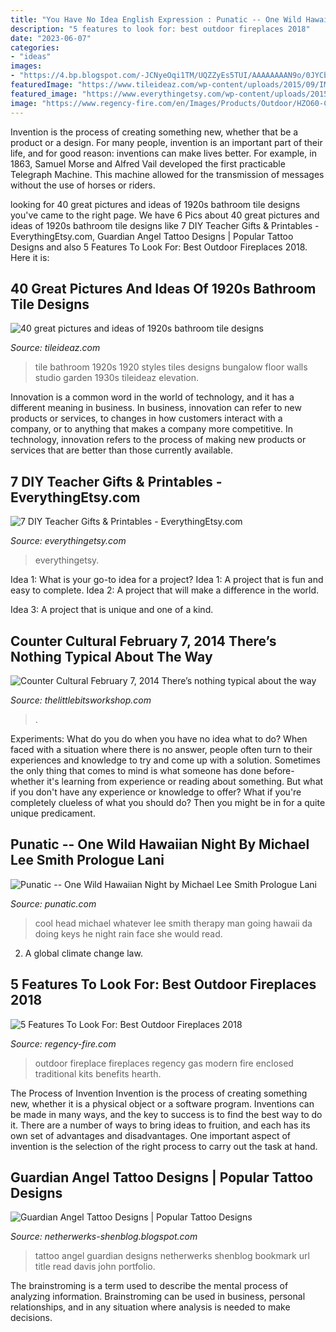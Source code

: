```yaml
---
title: "You Have No Idea English Expression : Punatic -- One Wild Hawaiian Night By Michael Lee Smith Prologue Lani"
description: "5 features to look for: best outdoor fireplaces 2018"
date: "2023-06-07"
categories:
- "ideas"
images:
- "https://4.bp.blogspot.com/-JCNyeOqi1TM/UQZZyEs5TUI/AAAAAAAAN9o/0JYCbByoIxk/s1600/Keithbullweb2.jpg"
featuredImage: "https://www.tileideaz.com/wp-content/uploads/2015/09/IMG_92021.jpg"
featured_image: "https://www.everythingetsy.com/wp-content/uploads/2015/05/Teacher-Appreciation-donut-holder-printable.jpg"
image: "https://www.regency-fire.com/en/Images/Products/Outdoor/HZO60-C-1920x680-(1).aspx"
---
```



Invention is the process of creating something new, whether that be a product or a design. For many people, invention is an important part of their life, and for good reason: inventions can make lives better. For example, in 1863, Samuel Morse and Alfred Vail developed the first practicable Telegraph Machine. This machine allowed for the transmission of messages without the use of horses or riders.

	

		
looking for 40 great pictures and ideas of 1920s bathroom tile designs you've came to the right page. We have 6 Pics about 40 great pictures and ideas of 1920s bathroom tile designs like 7 DIY Teacher Gifts &amp; Printables - EverythingEtsy.com, Guardian Angel Tattoo Designs | Popular Tattoo Designs and also 5 Features To Look For: Best Outdoor Fireplaces 2018. Here it is:
		
    
## 40 Great Pictures And Ideas Of 1920s Bathroom Tile Designs

<img loading=lazy src="https://www.tileideaz.com/wp-content/uploads/2015/09/IMG_92021.jpg" onerror="this.onerror=null;this.src='https://tse2.mm.bing.net/th?id=OIP.uDeHPwp4TF5mOtKvZPIDoAHaKU&amp;pid=15.1';" alt="40 great pictures and ideas of 1920s bathroom tile designs">

_Source: tileideaz.com_

>tile bathroom 1920s 1920 styles tiles designs bungalow floor walls studio garden 1930s tileideaz elevation. 

	

Innovation is a common word in the world of technology, and it has a different meaning in business. In business, innovation can refer to new products or services, to changes in how customers interact with a company, or to anything that makes a company more competitive. In technology, innovation refers to the process of making new products or services that are better than those currently available.

    
## 7 DIY Teacher Gifts &amp; Printables - EverythingEtsy.com

<img loading=lazy src="https://www.everythingetsy.com/wp-content/uploads/2015/05/Teacher-Appreciation-donut-holder-printable.jpg" onerror="this.onerror=null;this.src='https://tse1.mm.bing.net/th?id=OIP.171BHNn9lYT7S99S8xRtwQHaKg&amp;pid=15.1';" alt="7 DIY Teacher Gifts &amp; Printables - EverythingEtsy.com">

_Source: everythingetsy.com_

>everythingetsy. 

	

Idea 1: What is your go-to idea for a project?
Idea 1: A project that is fun and easy to complete.
Idea 2: A project that will make a difference in the world.

Idea 3: A project that is unique and one of a kind.

    
## Counter Cultural February 7, 2014 There’s Nothing Typical About The Way

<img loading=lazy src="https://www.thelittlebitsworkshop.com/thelittlebitsworkshop.com/Resources/Archive_files/shapeimage_29.png" onerror="this.onerror=null;this.src='https://tse1.mm.bing.net/th?id=OIP.1fL3ORSEZgm8Mvw3tOPtEQAAAA&amp;pid=15.1';" alt="Counter Cultural February 7, 2014 There’s nothing typical about the way">

_Source: thelittlebitsworkshop.com_

>. 

	

Experiments: What do you do when you have no idea what to do?
When faced with a situation where there is no answer, people often turn to their experiences and knowledge to try and come up with a solution. Sometimes the only thing that comes to mind is what someone has done before- whether it's learning from experience or reading about something. But what if you don't have any experience or knowledge to offer? What if you're completely clueless of what you should do? Then you might be in for a quite unique predicament.

    
## Punatic -- One Wild Hawaiian Night By Michael Lee Smith Prologue Lani

<img loading=lazy src="http://punatic.com/Punatic_files/79077954.JPG.jpg" onerror="this.onerror=null;this.src='https://tse2.mm.bing.net/th?id=OIP.yAHkcqt_V8oB9Id-poacQwAAAA&amp;pid=15.1';" alt="Punatic -- One Wild Hawaiian Night by Michael Lee Smith Prologue Lani">

_Source: punatic.com_

>cool head michael whatever lee smith therapy man going hawaii da doing keys he night rain face she would read. 

	

2. A global climate change law.

    
## 5 Features To Look For: Best Outdoor Fireplaces 2018

<img loading=lazy src="https://www.regency-fire.com/en/Images/Products/Outdoor/HZO60-C-1920x680-(1).aspx" onerror="this.onerror=null;this.src='https://tse4.mm.bing.net/th?id=OIP.lBcXwlvGXGzZo-OhSjyyVQHaCn&amp;pid=15.1';" alt="5 Features To Look For: Best Outdoor Fireplaces 2018">

_Source: regency-fire.com_

>outdoor fireplace fireplaces regency gas modern fire enclosed traditional kits benefits hearth. 

	

The Process of Invention
Invention is the process of creating something new, whether it is a physical object or a software program. Inventions can be made in many ways, and the key to success is to find the best way to do it. There are a number of ways to bring ideas to fruition, and each has its own set of advantages and disadvantages. One important aspect of invention is the selection of the right process to carry out the task at hand.

    
## Guardian Angel Tattoo Designs | Popular Tattoo Designs

<img loading=lazy src="https://4.bp.blogspot.com/-JCNyeOqi1TM/UQZZyEs5TUI/AAAAAAAAN9o/0JYCbByoIxk/s1600/Keithbullweb2.jpg" onerror="this.onerror=null;this.src='https://tse4.mm.bing.net/th?id=OIP.z8B8BIFDdY9QEQHfEYLKJAHaGL&amp;pid=15.1';" alt="Guardian Angel Tattoo Designs | Popular Tattoo Designs">

_Source: netherwerks-shenblog.blogspot.com_

>tattoo angel guardian designs netherwerks shenblog bookmark url title read davis john portfolio. 

	

The brainstroming is a term used to describe the mental process of analyzing information. Brainstroming can be used in business, personal relationships, and in any situation where analysis is needed to make decisions.


